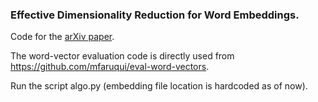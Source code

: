### Effective Dimensionality Reduction for Word Embeddings.

Code for the [arXiv paper](https://drive.google.com/file/d/0B5e5stq1Uz3yVDJOdE5VaHhPSDA/view?usp=sharing).

The word-vector evaluation code is directly used from https://github.com/mfaruqui/eval-word-vectors.  

Run the script algo.py (embedding file location is hardcoded as of now).
